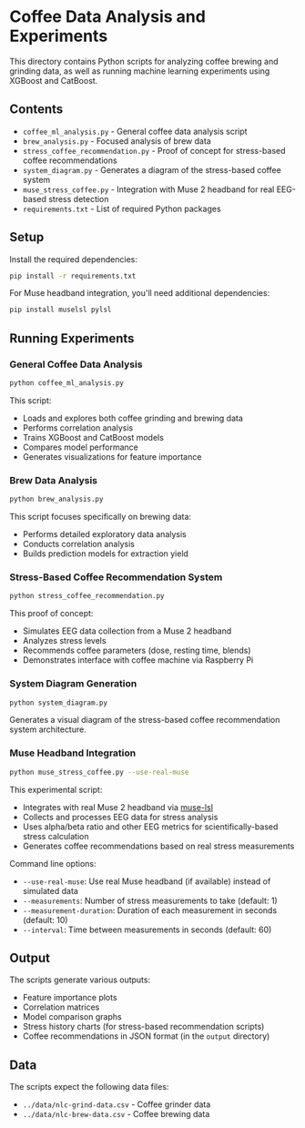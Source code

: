 # Coffee Data Analysis and Experiments

This directory contains Python scripts for analyzing coffee brewing and grinding data, as well as running machine learning experiments using XGBoost and CatBoost.

## Contents

- `coffee_ml_analysis.py` - General coffee data analysis script
- `brew_analysis.py` - Focused analysis of brew data
- `stress_coffee_recommendation.py` - Proof of concept for stress-based coffee recommendations
- `system_diagram.py` - Generates a diagram of the stress-based coffee system
- `muse_stress_coffee.py` - Integration with Muse 2 headband for real EEG-based stress detection
- `requirements.txt` - List of required Python packages

## Setup

Install the required dependencies:

```bash
pip install -r requirements.txt
```

For Muse headband integration, you'll need additional dependencies:

```bash
pip install muselsl pylsl
```

## Running Experiments

### General Coffee Data Analysis

```bash
python coffee_ml_analysis.py
```

This script:
- Loads and explores both coffee grinding and brewing data
- Performs correlation analysis
- Trains XGBoost and CatBoost models
- Compares model performance
- Generates visualizations for feature importance

### Brew Data Analysis

```bash
python brew_analysis.py
```

This script focuses specifically on brewing data:
- Performs detailed exploratory data analysis
- Conducts correlation analysis
- Builds prediction models for extraction yield

### Stress-Based Coffee Recommendation System

```bash
python stress_coffee_recommendation.py
```

This proof of concept:
- Simulates EEG data collection from a Muse 2 headband
- Analyzes stress levels
- Recommends coffee parameters (dose, resting time, blends)
- Demonstrates interface with coffee machine via Raspberry Pi

### System Diagram Generation

```bash
python system_diagram.py
```

Generates a visual diagram of the stress-based coffee recommendation system architecture.

### Muse Headband Integration

```bash
python muse_stress_coffee.py --use-real-muse
```

This experimental script:
- Integrates with real Muse 2 headband via [muse-lsl](https://github.com/alexandrebarachant/muse-lsl)
- Collects and processes EEG data for stress analysis
- Uses alpha/beta ratio and other EEG metrics for scientifically-based stress calculation
- Generates coffee recommendations based on real stress measurements

Command line options:
- `--use-real-muse`: Use real Muse headband (if available) instead of simulated data
- `--measurements`: Number of stress measurements to take (default: 1)
- `--measurement-duration`: Duration of each measurement in seconds (default: 10)
- `--interval`: Time between measurements in seconds (default: 60)

## Output

The scripts generate various outputs:
- Feature importance plots
- Correlation matrices
- Model comparison graphs
- Stress history charts (for stress-based recommendation scripts)
- Coffee recommendations in JSON format (in the `output` directory)

## Data

The scripts expect the following data files:
- `../data/nlc-grind-data.csv` - Coffee grinder data
- `../data/nlc-brew-data.csv` - Coffee brewing data 